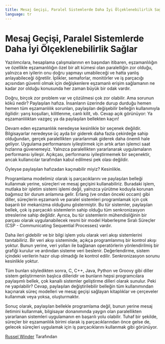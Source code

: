 ```yaml
---
title: Mesaj Geçişi, Paralel Sistemlerde Daha İyi Ölçeklenebilirlik Sağlar
language: tr
---
```


# Mesaj Geçişi, Paralel Sistemlerde Daha İyi Ölçeklenebilirlik Sağlar

Yazılımcılara, hesaplama çalışmalarının en başından itibaren, eşzamanlılığın ve özellikle eşzamanlılığın özel bir alt kümesi olan paralelliğin zor olduğu, yalnızca en iyilerin onu doğru yapmayı umabileceği ve hatta yanlış anlayabileceği öğretilir. İplikler, semaforlar, monitörler ve iş parçacığı açısından güvenli olmak için değişkenlere eşzamanlı erişim sağlamanın ne kadar zor olduğu konusunda her zaman büyük bir odak vardır.

Doğru, birçok zor problem var ve çözülmesi çok zor olabilir. Ama sorunun kökü nedir? Paylaşılan hafıza. İnsanların üzerinde durup durduğu hemen hemen tüm eşzamanlılık sorunları, paylaşılan değişebilir belleğin kullanımıyla ilgilidir: yarış koşulları, kilitlenme, canlı kilit, vb. Cevap açık görünüyor: Ya eşzamanlılıktan vazgeç ya da paylaşılan bellekten kaçın!

Devam eden eşzamanlılık neredeyse kesinlikle bir seçenek değildir. Bilgisayarlar neredeyse üç ayda bir giderek daha fazla çekirdeğe sahip olduğundan, gerçek paralellikten yararlanmak giderek daha önemli hale geliyor. Uygulama performansını iyileştirmek için artık artan işlemci saat hızlarına güvenemeyiz. Yalnızca paralellikten yararlanarak uygulamaların performansı iyileşir. Açıkçası, performansı iyileştirmemek bir seçenektir, ancak kullanıcılar tarafından kabul edilmesi pek olası değildir.

Öyleyse paylaşılan hafızadan kaçınabilir miyiz? Kesinlikle.

Programlama modelimiz olarak iş parçacıklarını ve paylaşılan belleği kullanmak yerine, süreçleri ve mesaj geçişini kullanabiliriz. Buradaki işlem, mutlaka bir işletim sistemi işlemi değil, yalnızca yürütme koduyla korunan bağımsız bir durum anlamına gelir. Erlang (ve ondan önceki occam) gibi diller, süreçlerin eşzamanlı ve paralel sistemleri programlamak için çok başarılı bir mekanizma olduğunu göstermiştir. Bu tür sistemler, paylaşılan bellek, çok iş parçacıklı sistemlerin sahip olduğu tüm senkronizasyon streslerine sahip değildir. Ayrıca, bu tür sistemlerin mühendisliğinin bir parçası olarak uygulanabilecek resmi bir model Haberleşme Sıralı Süreçler (CSP - Communicating Sequential Processes) vardır.

Daha ileri gidebilir ve bir bilgi işlem yolu olarak veri akışı sistemlerini tanıtabiliriz. Bir veri akışı sisteminde, açıkça programlanmış bir kontrol akışı yoktur. Bunun yerine, veri yolları ile bağlanan operatörlerin yönlendirilmiş bir grafiği kurulur ve ardından sisteme veri beslenir. Değerlendirme, sistem içindeki verilerin hazır olup olmadığı ile kontrol edilir. Senkronizasyon sorunu kesinlikle yoktur.

Tüm bunları söyledikten sonra, C, C++, Java, Python ve Groovy gibi diller sistem geliştirmenin başlıca dilleridir ve bunların hepsi programcılara paylaşımlı bellek, çok kanallı sistemler geliştirme dilleri olarak sunulur. Peki ne yapılabilir? Cevap, paylaşılan değiştirilebilir belleğin tüm kullanımından kaçınarak süreç modelleri ve mesaj geçişi sağlayan kitaplıklar ve çerçeveler kullanmak veya yoksa, oluşturmaktır.

Sonuç olarak, paylaşılan bellekle programlama değil, bunun yerine mesaj iletimini kullanmak, bilgisayar donanımında yaygın olan paralellikten yararlanan sistemleri uygulamanın en başarılı yolu olabilir. Tuhaf bir şekilde, süreçler bir eşzamanlılık birimi olarak iş parçacıklarından önce gelse de, gelecek süreçleri uygulamak için iş parçacıklarını kullanmak gibi görünüyor.

[Russel Winder](http://programmer.97things.oreilly.com/wiki/index.php/Russel_Winder) Tarafından